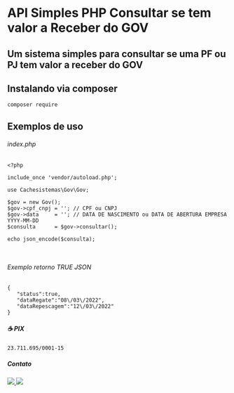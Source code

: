 # API Simples PHP Consultar se tem valor a Receber do GOV 

## Um sistema simples para consultar se uma PF ou PJ tem valor a receber do GOV 

## Instalando via composer 
```
composer require 

```


## Exemplos de uso 


###### index.php
```
<?php 

include_once 'vendor/autoload.php';

use Cachesistemas\Gov\Gov;

$gov = new Gov();
$gov->cpf_cnpj = ''; // CPF ou CNPJ 
$gov->data     = ''; // DATA DE NASCIMENTO ou DATA DE ABERTURA EMPRESA YYYY-MM-DD 
$consulta      = $gov->consultar();

echo json_encode($consulta);

 

```

###### Exemplo retorno TRUE   JSON 
```
{
   "status":true,
   "dataRegate":"08\/03\/2022",
   "dataRepescagem":"12\/03\/2022"
}

```


##### ☕ PIX
``` 
23.711.695/0001-15 

```
##### Contato

<a href="https://wa.me/5566996852025"> 
<img src="https://img.shields.io/badge/WhatsApp-25D366?style=for-the-badge&logo=whatsapp&logoColor=white" /> 
</a>
<a href="https://www.instagram.com/raphaelvserafim"> 
<img src="https://img.shields.io/badge/Instagram-E4405F?style=for-the-badge&logo=instagram&logoColor=white" /> 
</a>



